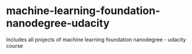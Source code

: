# machine-learning-foundation-nanodegree-udacity
Includes all projects of machine learning foundation nanodegree - udacity course

